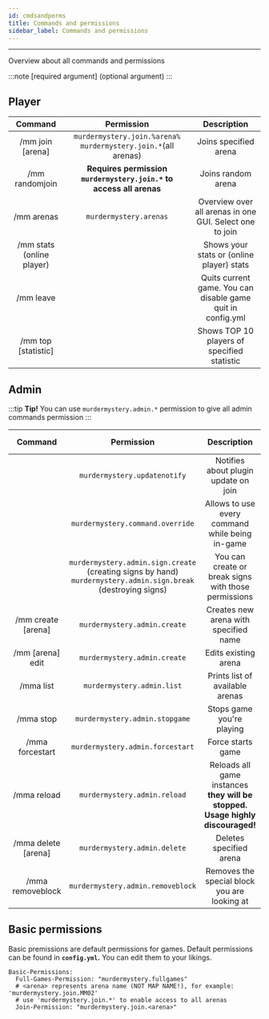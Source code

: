 ```yaml
---
id: cmdsandperms
title: Commands and permissions
sidebar_label: Commands and permissions
---
```

---
Overview about all commands and permissions

:::note
\[required argument\] \(optional argument\)
:::

## Player

| Command | Permission | Description |
| :---: | :---: | :---: |
| /mm join \[arena\] | `murdermystery.join.%arena%` `murdermystery.join.*`\(all arenas\) | Joins specified arena |
| /mm randomjoin | **Requires permission `murdermystery.join.*` to access all arenas** | Joins random arena |
| /mm arenas | `murdermystery.arenas` | Overview over all arenas in one GUI. Select one to join |
| /mm stats \(online player\) |  | Shows your stats or \(online player\) stats |
| /mm leave |  | Quits current game. You can disable game quit in config.yml |
| /mm top \[statistic\] |  | Shows TOP 10 players of specified statistic |

## Admin

:::tip
 **Tip!** You can use `murdermystery.admin.*` permission to give all admin commands permission
:::

| Command | Permission | Description | Valid Executors |
| :---: | :---: | :---: | :---: |
|  | `murdermystery.updatenotify` | Notifies about plugin update on join |  |
|  | `murdermystery.command.override` | Allows to use every command while being in-game |  |
|  | `murdermystery.admin.sign.create` \(creating signs by hand\) `murdermystery.admin.sign.break` \(destroying signs\) | You can create or break signs with those permissions |  |
| /mm create \[arena\] | `murdermystery.admin.create` | Creates new arena with specified name | Player |
| /mm \[arena\] edit | `murdermystery.admin.create` | Edits existing arena | Player |
| /mma list | `murdermystery.admin.list` | Prints list of available arenas | Player/Console |
| /mma stop | `murdermystery.admin.stopgame` | Stops game you're playing | Player |
| /mma forcestart | `murdermystery.admin.forcestart` | Force starts game | Player |
| /mma reload | `murdermystery.admin.reload` |  Reloads all game instances **they will be stopped. Usage highly discouraged!** | Player/Console |
| /mma delete \[arena\] | `murdermystery.admin.delete` | Deletes specified arena | Player |
| /mma removeblock | `murdermystery.admin.removeblock` | Removes the special block you are looking at | Player |

## Basic permissions

Basic premissions are default permissions for games. Default permissions can be found in **`config.yml`.** You can edit them to your likings.

```text
Basic-Permissions:
  Full-Games-Permission: "murdermystery.fullgames"
  # <arena> represents arena name (NOT MAP NAME!), for example: 'murdermystery.join.MM02'
  # use 'murdermystery.join.*' to enable access to all arenas
  Join-Permission: "murdermystery.join.<arena>"
```

